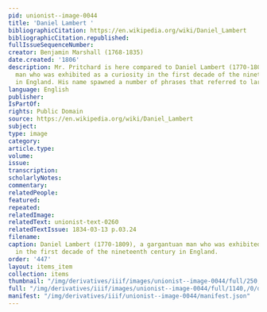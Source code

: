 ```yaml
---
pid: unionist--image-0044
title: 'Daniel Lambert '
bibliographicCitation: https://en.wikipedia.org/wiki/Daniel_Lambert
bibliographicCitation.republished: 
fullIssueSequenceNumber: 
creator: Benjamin Marshall (1768-1835)
date.created: '1806'
description: Mr. Pritchard is here compared to Daniel Lambert (1770-1809), a gargantuan
  man who was exhibited as a curiosity in the first decade of the nineteenth century
  in England. His name spawned a number of phrases that referred to large size.
language: English
publisher: 
IsPartOf: 
rights: Public Domain
source: https://en.wikipedia.org/wiki/Daniel_Lambert
subject: 
type: image
category: 
article.type: 
volume: 
issue: 
transcription: 
scholarlyNotes: 
commentary: 
relatedPeople: 
featured: 
repeated: 
relatedImage: 
relatedText: unionist-text-0260
relatedTextIssue: 1834-03-13 p.03.24
filename: 
caption: Daniel Lambert (1770-1809), a gargantuan man who was exhibited as a curiosity
  in the first decade of the nineteenth century in England.
order: '447'
layout: items_item
collection: items
thumbnail: "/img/derivatives/iiif/images/unionist--image-0044/full/250,/0/default.jpg"
full: "/img/derivatives/iiif/images/unionist--image-0044/full/1140,/0/default.jpg"
manifest: "/img/derivatives/iiif/unionist--image-0044/manifest.json"
---
```

